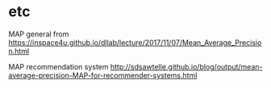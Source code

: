 # etc

MAP general
from https://inspace4u.github.io/dllab/lecture/2017/11/07/Mean_Average_Precision.html

MAP recommendation system
http://sdsawtelle.github.io/blog/output/mean-average-precision-MAP-for-recommender-systems.html
